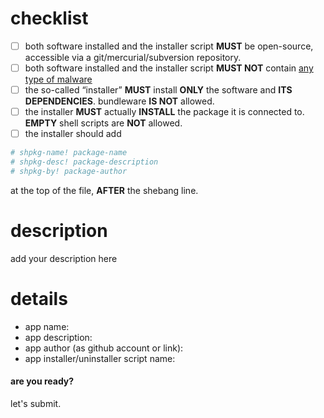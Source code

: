 # checklist
- [ ] both software installed and the installer script **MUST** be open-source, accessible via a git/mercurial/subversion repository.
- [ ] both software installed and the installer script **MUST NOT** contain [any type of malware](https://en.wikipedia.org/wiki/Category:Types_of_malware)
- [ ] the so-called “installer” **MUST** install **ONLY** the software and **ITS DEPENDENCIES**. bundleware **IS NOT** allowed.
- [ ] the installer **MUST** actually **INSTALL** the package it is connected to. **EMPTY** shell scripts are **NOT** allowed.
- [ ] the installer should add
```bash
# shpkg-name! package-name
# shpkg-desc! package-description
# shpkg-by! package-author
```
at the top of the file, **AFTER** the shebang line.
# description
add your description here
# details
- app name:
- app description:
- app author (as github account or link):
- app installer/uninstaller script name:
#### are you ready?
let's submit.
